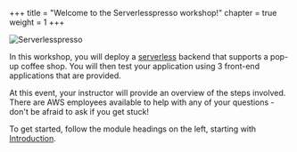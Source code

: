 +++
title = "Welcome to the Serverlesspresso workshop!"
chapter = true
weight = 1
+++

![Serverlesspresso](/images/serverlesspresso-clear.jpg)

In this workshop, you will deploy a [serverless](https://aws.amazon.com/serverless/) backend that supports a pop-up coffee shop. You will then test your application using 3 front-end applications that are provided.

At this event, your instructor will provide an overview of the steps involved. There are AWS employees available to help with any of your questions - don't be afraid to ask if you get stuck!

To get started, follow the module headings on the left, starting with [Introduction](./0-introduction.html).
